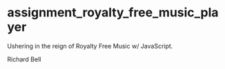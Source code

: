 # assignment_royalty_free_music_player
Ushering in the reign of Royalty Free Music w/ JavaScript.

Richard Bell
